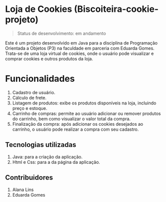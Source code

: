 # Loja de Cookies (Biscoiteira-cookie-projeto)
> Status de desenvolvimento: em andamento 
<p>Este é um projeto desenvolvido em Java para a disciplina de Programação Orientada a Objetos (P3) na faculdade em parceria com Eduarda Gomes. Trata-se de uma loja virtual de cookies, onde o usuário pode visualizar e comprar cookies e outros produtos da loja. </p>
<h1>Funcionalidades</h1>
<ol>
<li>Cadastro de usuário.</li>
<li>Cálculo de frete.</li>
<li>Listagem de produtos: exibe os produtos disponíveis na loja, incluindo preço e estoque.</li>
<li>Carrinho de compras: permite ao usuário adicionar ou remover produtos do carrinho, bem como visualizar o valor total da compra.</li>
<li>Finalização da compra: após adicionar os cookies desejados ao carrinho, o usuário pode realizar a compra com seu cadastro. </li>
</ol>
<h2>Tecnologias utilizadas </h2>
<ol>
<li> Java: para a criação da aplicação. </li>
<li> Html e Css: para a da página da aplicação. </li>
</ol>
<h2>Contribuidores</h2>
<ol>
<li>Alana Lins </li>
<li>Eduarda Gomes</li>
</ol>
